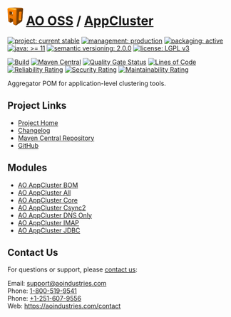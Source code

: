 # [<img src="ao-logo.png" alt="AO Logo" width="35" height="40">](https://github.com/ao-apps) [AO OSS](https://github.com/ao-apps/ao-oss) / [AppCluster](https://github.com/ao-apps/ao-appcluster)

[![project: current stable](https://oss.aoapps.com/ao-badges/project-current-stable.svg)](https://aoindustries.com/life-cycle#project-current-stable)
[![management: production](https://oss.aoapps.com/ao-badges/management-production.svg)](https://aoindustries.com/life-cycle#management-production)
[![packaging: active](https://oss.aoapps.com/ao-badges/packaging-active.svg)](https://aoindustries.com/life-cycle#packaging-active)  
[![java: &gt;= 11](https://oss.aoapps.com/ao-badges/java-11.svg)](https://docs.oracle.com/en/java/javase/11/)
[![semantic versioning: 2.0.0](https://oss.aoapps.com/ao-badges/semver-2.0.0.svg)](http://semver.org/spec/v2.0.0.html)
[![license: LGPL v3](https://oss.aoapps.com/ao-badges/license-lgpl-3.0.svg)](https://www.gnu.org/licenses/lgpl-3.0)

[![Build](https://github.com/ao-apps/ao-appcluster/workflows/Build/badge.svg?branch=master)](https://github.com/ao-apps/ao-appcluster/actions?query=workflow%3ABuild)
[![Maven Central](https://maven-badges.herokuapp.com/maven-central/com.aoapps/ao-appcluster/badge.svg)](https://maven-badges.herokuapp.com/maven-central/com.aoapps/ao-appcluster)
[![Quality Gate Status](https://sonarcloud.io/api/project_badges/measure?branch=master&project=com.aoapps%3Aao-appcluster&metric=alert_status)](https://sonarcloud.io/dashboard?branch=master&id=com.aoapps%3Aao-appcluster)
[![Lines of Code](https://sonarcloud.io/api/project_badges/measure?branch=master&project=com.aoapps%3Aao-appcluster&metric=ncloc)](https://sonarcloud.io/component_measures?branch=master&id=com.aoapps%3Aao-appcluster&metric=ncloc)  
[![Reliability Rating](https://sonarcloud.io/api/project_badges/measure?branch=master&project=com.aoapps%3Aao-appcluster&metric=reliability_rating)](https://sonarcloud.io/component_measures?branch=master&id=com.aoapps%3Aao-appcluster&metric=Reliability)
[![Security Rating](https://sonarcloud.io/api/project_badges/measure?branch=master&project=com.aoapps%3Aao-appcluster&metric=security_rating)](https://sonarcloud.io/component_measures?branch=master&id=com.aoapps%3Aao-appcluster&metric=Security)
[![Maintainability Rating](https://sonarcloud.io/api/project_badges/measure?branch=master&project=com.aoapps%3Aao-appcluster&metric=sqale_rating)](https://sonarcloud.io/component_measures?branch=master&id=com.aoapps%3Aao-appcluster&metric=Maintainability)

Aggregator POM for application-level clustering tools.

## Project Links
* [Project Home](https://oss.aoapps.com/appcluster/)
* [Changelog](https://oss.aoapps.com/appcluster/changelog)
* [Maven Central Repository](https://central.sonatype.com/search?namespace=com.aoapps&q=a%3Aao-appcluster)
* [GitHub](https://github.com/ao-apps/ao-appcluster)

## Modules
* [AO AppCluster BOM](https://github.com/ao-apps/ao-appcluster-bom)
* [AO AppCluster All](https://github.com/ao-apps/ao-appcluster-all)
* [AO AppCluster Core](https://github.com/ao-apps/ao-appcluster-core)
* [AO AppCluster Csync2](https://github.com/ao-apps/ao-appcluster-csync2)
* [AO AppCluster DNS Only](https://github.com/ao-apps/ao-appcluster-dnsonly)
* [AO AppCluster IMAP](https://github.com/ao-apps/ao-appcluster-imap)
* [AO AppCluster JDBC](https://github.com/ao-apps/ao-appcluster-jdbc)

## Contact Us
For questions or support, please [contact us](https://aoindustries.com/contact):

Email: [support@aoindustries.com](mailto:support@aoindustries.com)  
Phone: [1-800-519-9541](tel:1-800-519-9541)  
Phone: [+1-251-607-9556](tel:+1-251-607-9556)  
Web: https://aoindustries.com/contact
